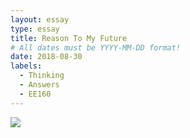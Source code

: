 ```yaml
---
layout: essay
type: essay
title: Reason To My Future
# All dates must be YYYY-MM-DD format!
date: 2018-08-30
labels:
  - Thinking
  - Answers
  - EE160
---
```


<img class="ui medium left floated image" src="../images/rtfm.png">

